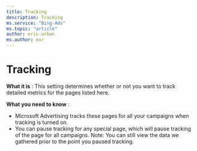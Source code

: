 ```yaml
---
title: Tracking
description: Tracking
ms.service: "Bing-Ads"
ms.topic: "article"
author: eric-urban
ms.author: eur
---
```


# Tracking

**What it is** : This setting determines whether or not you want to track detailed metrics for the pages listed here.

**What you need to know** :
- Microsoft Advertising tracks these pages for all your campaigns when tracking is turned on.
- You can pause tracking for any special page, which will pause tracking of the page for all campaigns. Note: You can still view the data we gathered prior to the point you paused tracking.


